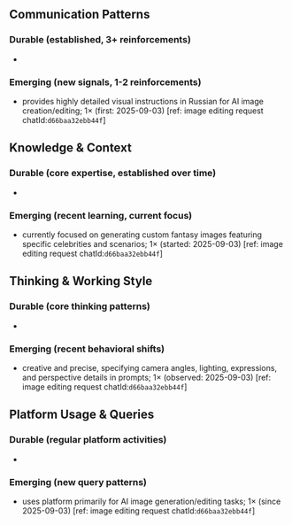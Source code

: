 ## Communication Patterns
### Durable (established, 3+ reinforcements)
- 

### Emerging (new signals, 1-2 reinforcements)
- provides highly detailed visual instructions in Russian for AI image creation/editing; 1× (first: 2025-09-03) [ref: image editing request chatId:`d66baa32ebb44f`]

## Knowledge & Context
### Durable (core expertise, established over time)
- 

### Emerging (recent learning, current focus)
- currently focused on generating custom fantasy images featuring specific celebrities and scenarios; 1× (started: 2025-09-03) [ref: image editing request chatId:`d66baa32ebb44f`]

## Thinking & Working Style
### Durable (core thinking patterns)
- 

### Emerging (recent behavioral shifts)
- creative and precise, specifying camera angles, lighting, expressions, and perspective details in prompts; 1× (observed: 2025-09-03) [ref: image editing request chatId:`d66baa32ebb44f`]

## Platform Usage & Queries
### Durable (regular platform activities)
- 

### Emerging (new query patterns)
- uses platform primarily for AI image generation/editing tasks; 1× (since 2025-09-03) [ref: image editing request chatId:`d66baa32ebb44f`]
